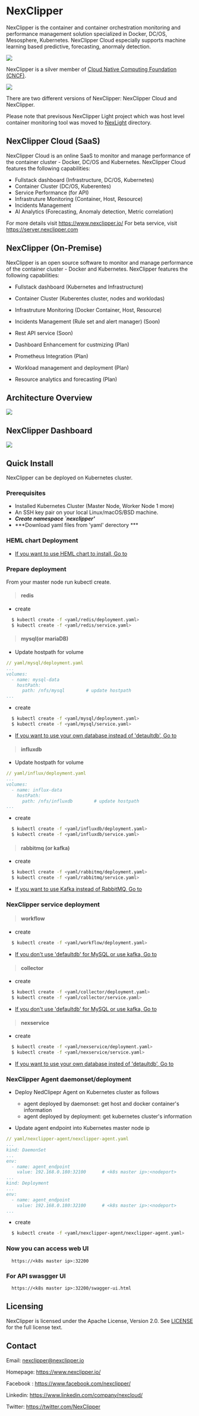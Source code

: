 # NexClipper

NexClipper is the container and container orchestration monitoring and performance management solution specialized in Docker, DC/OS, Mesosphere, Kubernetes. NexClipper Cloud especially supports machine learning based predictive, forecasting, anormaly detection.

![](docs/images/logo1_wide.png)

NexClipper is a silver member of [Cloud Native Computing Foundation (CNCF)](https://landscape.cncf.io/category=monitoring&format=card-mode&grouping=category).

![](docs/images/cncf.png)

There are two different versions of NexClipper: NexClipper Cloud and NexClipper.

Please note that previsous NexClipper Light project which was host level container monitoring tool was moved to [NexLight](https://github.com/NexClipper/NexClipper/tree/master/NexLight) directory.

## NexClipper Cloud (SaaS)

NexClipper Cloud is an online SaaS to monitor and manage performance of the container cluster -  Docker, DC/OS and Kubernetes.
NexClipper Cloud features the following capabilities:
- Fullstack dashboard (Infrastructure, DC/OS, Kubernetes)
- Container Cluster (DC/OS, Kuberentes)
- Service Performance (for API)
- Infrastruture Monitoring (Container, Host, Resource)
- Incidents Management
- AI Analytics (Forecasting, Anomaly detection, Metric correlation)

For more details visit  https://www.nexclipper.io/
For beta service, visit https://server.nexclipper.com

## NexClipper (On-Premise)

NexClipper is an open source software to monitor and manage performance of the container cluster -  Docker and Kubernetes.
NexClipper features the following capabilities:
- Fullstack dashboard (Kubernetes and Infrastructure)
- Container Cluster (Kuberentes cluster, nodes and worklodas)
- Infrastruture Monitoring (Docker Container, Host, Resource)

- Incidents Management (Rule set and alert manager) (Soon)
- Rest API service (Soon)
- Dashboard Enhancement for custmizing (Plan)
- Prometheus Integration (Plan) 
- Workload management and deployment (Plan)
- Resource analytics and forecasting (Plan)

## Architecture Overview

![](docs/images/NexClipper_Architecture.png)

## NexClipper Dashboard

![](docs/images/NexClipper_dashboard.png)

## Quick Install

NexClipper can be deployed on Kubernetes cluster. 

### Prerequisites

- Installed Kubernetes Cluster (Master Node, Worker Node 1 more)
- An SSH key pair on your local Linux/macOS/BSD machine.
- ***Create namespace `nexclipper'***
- ***Download yaml files from 'yaml' derectory ***

### HEML chart Deployment

- [If you want to use HEML chart to install, Go to](https://github.com/NexClipper/NexClipper/tree/dev/HELM/README.md)


### Prepare deployment

From your master node run kubectl create. 

> #### redis

- create
```sh
  $ kubectl create -f <yaml/redis/deployment.yaml>
  $ kubectl create -f <yaml/redis/service.yaml>
```

> #### mysql(or mariaDB)

- Update hostpath for volume
```yaml
// yaml/mysql/deployment.yaml
...
volumes:
  - name: mysql-data
    hostPath:
      path: /nfs/mysql        # update hostpath
...
```

- create
```sh
  $ kubectl create -f <yaml/mysql/deployment.yaml>
  $ kubectl create -f <yaml/mysql/service.yaml>
```

- [If you want to use your own database instead of 'detaultdb', Go to](https://github.com/NexClipper/NexClipper/blob/dev/docs/option/mysql.md)

> #### influxdb

- Update hostpath for volume
```yaml
// yaml/influx/deployment.yaml
...
volumes:
  - name: influx-data
    hostPath:
      path: /nfs/influxdb        # update hostpath
...
```

- create
```sh
  $ kubectl create -f <yaml/influxdb/deployment.yaml>
  $ kubectl create -f <yaml/influxdb/service.yaml>
```

> #### rabbitmq (or kafka)

- create
```sh
  $ kubectl create -f <yaml/rabbitmq/deployment.yaml>
  $ kubectl create -f <yaml/rabbitmq/service.yaml>
```

- [If you want to use Kafka instead of RabbitMQ, Go to](https://github.com/NexClipper/NexClipper/blob/dev/docs/option/kafka.md)


### NexClipper service deployment

> #### workflow

- create
```sh
  $ kubectl create -f <yaml/workflow/deployment.yaml>
```

- [If you don't use 'defaultdb' for MySQL or use kafka, Go to](https://github.com/NexClipper/NexClipper/blob/dev/docs/option/workflow.md)

> #### collector

- create
```sh
  $ kubectl create -f <yaml/collector/deployment.yaml>
  $ kubectl create -f <yaml/collector/service.yaml>
```

- [If you don't use 'defaultdb' for MySQL or use kafka, Go to](https://github.com/NexClipper/NexClipper/blob/dev/docs/option/collector.md)


> #### nexservice

- create
```sh
  $ kubectl create -f <yaml/nexservice/deployment.yaml>
  $ kubectl create -f <yaml/nexservice/service.yaml>
```

- [If you want to use your own database insted of 'detaultdb', Go to](https://github.com/NexClipper/NexClipper/blob/dev/docs/option/nexservice.md)


### NexClipper Agent daemonset/deployment

- Deploy NedClipepr Agent on Kubernetes cluster as follows
  - agent deployed by daemonset: get host and docker container's information
  - agent deployed by deployment: get kubernetes cluster's information

- Update agent endpoint into Kubernetes master node ip
```yaml
// yaml/nexclipper-agent/nexclipper-agent.yaml
...
kind: DaemonSet
...
env:
  - name: agent_endpoint
    value: 192.168.0.180:32100      # <k8s master ip>:<nodeport>
...
kind: Deployment
...
env:
  - name: agent_endpoint
    value: 192.168.0.180:32100      # <k8s master ip>:<nodeport>
...
```

- create
```sh
  $ kubectl create -f <yaml/nexclipper-agent/nexclipper-agent.yaml>
```

### Now you can access web UI
```
  https://<k8s master ip>:32200
```

### For API swasgger UI
```
  https://<k8s master ip>:32200/swagger-ui.html 
```

## Licensing

NexClipper is licensed under the Apache License, Version 2.0. See [LICENSE](https://github.com/NexClipper/NexClipper/blob/master/LICENSE) for the full license text.

## Contact

Email: nexclipper@nexclipper.io

Homepage: https://www.nexclipper.io/

Facebook : https://www.facebook.com/nexclipper/

Linkedin: https://www.linkedin.com/company/nexcloud/

Twitter: https://twitter.com/NexClipper

